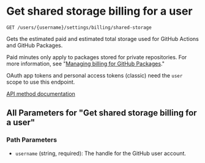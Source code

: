 # Get shared storage billing for a user

`GET /users/{username}/settings/billing/shared-storage`

Gets the estimated paid and estimated total storage used for GitHub Actions and GitHub Packages.

Paid minutes only apply to packages stored for private repositories. For more information, see "[Managing billing for GitHub Packages](https://docs.github.com/github/setting-up-and-managing-billing-and-payments-on-github/managing-billing-for-github-packages)."

OAuth app tokens and personal access tokens (classic) need the `user` scope to use this endpoint.

[API method documentation](https://docs.github.com/rest/billing/billing#get-shared-storage-billing-for-a-user)

## All Parameters for "Get shared storage billing for a user"

### Path Parameters

- `username` (string, required): The handle for the GitHub user account.